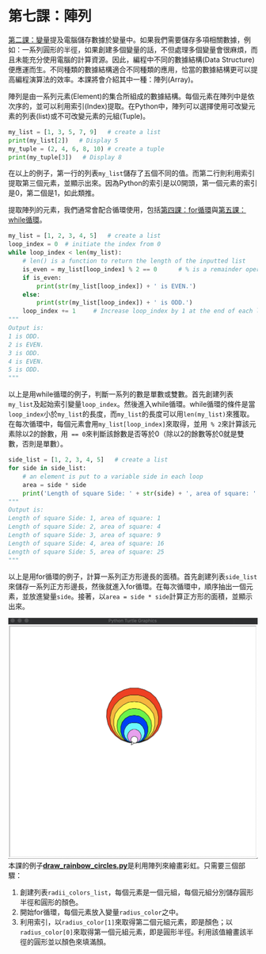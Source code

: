 # 第七課：陣列
[第二課：變量](/lesson2/)提及電腦儲存數據於變量中。如果我們需要儲存多項相關數據，例如：一系列圓形的半徑，如果創建多個變量的話，不但處理多個變量會很麻煩，而且未能充分使用電腦的計算資源。因此，編程中不同的數據結構(Data Structure)便應運而生。不同種類的數據結構適合不同種類的應用，恰當的數據結構更可以提高編程演算法的效率。本課將會介紹其中一種：陣列(Array)。

陣列是由一系列元素(Element)的集合所組成的數據結構。每個元素在陣列中是依次序的，並可以利用索引(Index)提取。在Python中，陣列可以選擇使用可改變元素的列表(list)或不可改變元素的元組(Tuple)。

```python
my_list = [1, 3, 5, 7, 9]   # create a list
print(my_list[2])   # Display 5
my_tuple = (2, 4, 6, 8, 10) # create a tuple
print(my_tuple[3])   # Display 8
```
在以上的例子，第一行的列表`my_list`儲存了五個不同的值。而第二行則利用索引提取第三個元素，並顯示出來。因為Python的索引是以0開頭，第一個元素的索引是0，第二個是1，如此類推。

提取陣列的元素，我們通常會配合循環使用，包括[第四課：for循環](/lesson4/)與[第五課：while循環](/lesson5/)。

```python
my_list = [1, 2, 3, 4, 5]   # create a list
loop_index = 0  # initiate the index from 0
while loop_index < len(my_list):
    # len() is a function to return the length of the inputted list
    is_even = my_list[loop_index] % 2 == 0      # % is a remainder operator
    if is_even:
        print(str(my_list[loop_index]) + ' is EVEN.')
    else:
        print(str(my_list[loop_index]) + ' is ODD.')
    loop_index += 1     # Increase loop_index by 1 at the end of each loop
"""
Output is:
1 is ODD.
2 is EVEN.
3 is ODD.
4 is EVEN.
5 is ODD.
"""
```
以上是用while循環的例子，判斷一系列的數是單數或雙數。首先創建列表`my_list`及起始索引變量`loop_index`。然後進入while循環。while循環的條件是當`loop_index`小於`my_list`的長度，而`my_list`的長度可以用`len(my_list)`來獲取。在每次循環中，每個元素會用`my_list[loop_index]`來取得，並用` % 2`來計算該元素除以2的餘數，用` == 0`來判斷該餘數是否等於0（除以2的餘數等於0就是雙數，否則是單數）。

```python
side_list = [1, 2, 3, 4, 5]   # create a list
for side in side_list:
    # an element is put to a variable side in each loop
    area = side * side
    print('Length of square Side: ' + str(side) + ', area of square: ' + str(area))
"""
Output is:
Length of square Side: 1, area of square: 1
Length of square Side: 2, area of square: 4
Length of square Side: 3, area of square: 9
Length of square Side: 4, area of square: 16
Length of square Side: 5, area of square: 25
"""
```
以上是用for循環的例子，計算一系列正方形邊長的面積。首先創建列表`side_list`來儲存一系列正方形邊長，然後就進入for循環。在每次循環中，順序抽出一個元素，並放進變量`side`。接著，以`area = side * side`計算正方形的面積，並顯示出來。

![Result of Rainbow Circles](draw_rainbow_circles.png)
本課的例子[**draw_rainbow_circles.py**](/lesson7/draw_rainbow_circles.py)是利用陣列來繪畫彩虹。只需要三個部驟：
1. 創建列表`radii_colors_list`，每個元素是一個元組，每個元組分別儲存圓形半徑和圓形的顏色。
2. 開始for循環，每個元素放入變量`radius_color`之中。
3. 利用索引，以`radius_color[1]`來取得第二個元組元素，即是顏色；以`radius_color[0]`來取得第一個元組元素，即是圓形半徑。利用該值繪畫該半徑的圓形並以顏色來填滿顏。